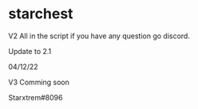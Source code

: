 # starchest

V2 All in the script if you have any question go discord.

Update to 2.1

04/12/22

V3 Comming soon

Starxtrem#8096
